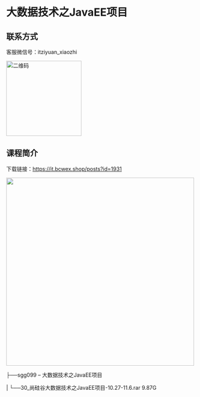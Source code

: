 # 大数据技术之JavaEE项目

## 联系方式

客服微信号：itziyuan_xiaozhi

<img src="https://ziyuanyun.oss-cn-guangzhou.aliyuncs.com/common/20240614073449/666b82192834a.jpg" width="200" height="200" alt="二维码">

## 课程简介

下载链接：https://it.bcwex.shop/posts?id=1931

<img src="https://ziyuanyun.oss-cn-guangzhou.aliyuncs.com/yun/20240515183608/664490180612d.jpg" width="500" alt="">

  ├──sgg099 &#8211; 大数据技术之JavaEE项目

 | └──30_尚硅谷大数据技术之JavaEE项目-10.27-11.6.rar 9.87G

  